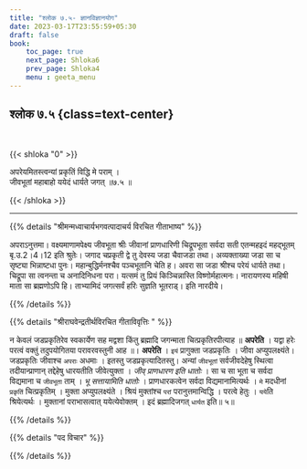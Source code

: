 ```yaml
---
title: "श्लोक ७.५- ज्ञानविज्ञानयोग"
date: 2023-03-17T23:55:59+05:30
draft: false
book:
    toc_page: true
    next_page: Shloka6
    prev_page: Shloka4
    menu : geeta_menu
---
```




## श्लोक ७.५ {class=text-center}

<br/>

{{< shloka  "0"  >}}

अपरेयमितस्त्वन्यां प्रकृतिं विद्धि मे पराम् ।  
जीवभूतां महाबाहो ययेदं धार्यते जगत् ॥७.५ ॥

{{< /shloka >}}

---


{{% details "श्रीमन्मध्वाचार्यभगवत्पादाचर्य विरचित  गीताभाष्य" %}}

अपराऽनुत्तमा। वक्ष्यमाणामपेक्ष्य जीवभूता श्रीः जीवानां प्राणधारिणी 
चिद्रूपभूता सर्वदा सती एतन्महइदं महद्भूतम् बृ.उ.2।4।12 इति श्रुतेः। 
जगाद चप्रकृती द्वे तु देवस्य जडा चैवाजडा तथा। 
अव्यक्ताख्या जडा सा च सृष्ट्या भिन्नाष्टधा पुनः। 
महान्बुद्धिर्मनश्चैव पञ्चभूतानि चेति ह। अवरा सा जडा श्रीश्च परेयं धार्यते तथा। 
चिद्रूपा सा त्वनन्ता च अनादिनिधना परा। 
यत्समं तु प्रियं किञ्चिन्नास्ति विष्णोर्महात्मनः। 
नारायणस्य महिषी माता सा ब्रह्मणोऽपि हि। 
ताभ्यामिदं जगत्सर्वं हरिः सुज्ञति भूतराड्। इति नारदीये।

{{% /details %}}



{{% details "श्रीराघवेन्द्रतीर्थविरचित गीताविवृत्तिः " %}}

न केवलं जडप्रकृतिरेव स्वकार्येण सह 
मद्वशा किंतु ब्रह्मादि जगन्माता
चित्प्रकृतिरपीत्याह ॥ **अपरेति** । 
यद्वा हरेः परत्वं वक्तुं तदुपयोगितया
परावरवस्तुनी आह ॥। **अपरेति** । `इयं` प्रागुक्ता जडप्रकृतिः । 
जीवा अप्युपलक्ष्यंते। जडप्रकृतिः जीवाश्च `अपराः` अधमाः । 
इतस्तु जडप्रकृत्यादितस्तु।
अन्यां `जीवभूतां` सर्वजीवदेहेषु स्थित्वा तदीयान्प्राणान्‌ 
तद्देहेषु धारयतीति जीवेत्युक्ता । 
*जीव्‌ प्राणधारण इति धातोः* । सा च सा भूता च सर्वदा
विद्यमाना च `जीवभूता` ताम्‌ । *भू सत्तायामिति धातोः* । 
प्राणधारकत्वेन सर्वदा विद्यमानामित्यर्थः । 
`मे` मदधीनां `प्रकृतिं` चित्प्रकृतिम्‌ । मुक्ता
अप्युपलक्ष्यंते । श्रियं मुक्तांश्च `परां` परानुत्तमान्विद्धि । 
परत्वे हेतुः । `यये`ति श्रियेत्यर्थः । मुक्तानां पराभासत्वात्‌ 
ययेत्येवोक्तम्‌ । इदं ब्रह्मादिजगत् `धार्यत`
इति॥ ५॥

{{% /details %}}



{{% details "पद विचार" %}}


{{% /details %}}
